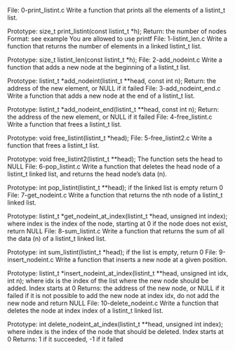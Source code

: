 File: 0-print_listint.c
Write a function that prints all the elements of a listint_t list.

Prototype: size_t print_listint(const listint_t *h);
Return: the number of nodes
Format: see example
You are allowed to use printf
File: 1-listint_len.c
Write a function that returns the number of elements in a linked listint_t list.

Prototype: size_t listint_len(const listint_t *h);
File: 2-add_nodeint.c
Write a function that adds a new node at the beginning of a listint_t list.

Prototype: listint_t *add_nodeint(listint_t **head, const int n);
Return: the address of the new element, or NULL if it failed
File: 3-add_nodeint_end.c
Write a function that adds a new node at the end of a listint_t list.

Prototype: listint_t *add_nodeint_end(listint_t **head, const int n);
Return: the address of the new element, or NULL if it failed
File: 4-free_listint.c
Write a function that frees a listint_t list.

Prototype: void free_listint(listint_t *head);
File: 5-free_listint2.c
Write a function that frees a listint_t list.

Prototype: void free_listint2(listint_t **head);
The function sets the head to NULL
File: 6-pop_listint.c
Write a function that deletes the head node of a listint_t linked list, and returns the head node’s data (n).

Prototype: int pop_listint(listint_t **head);
if the linked list is empty return 0
File: 7-get_nodeint.c
Write a function that returns the nth node of a listint_t linked list.

Prototype: listint_t *get_nodeint_at_index(listint_t *head, unsigned int index);
where index is the index of the node, starting at 0
if the node does not exist, return NULL
File: 8-sum_listint.c
Write a function that returns the sum of all the data (n) of a listint_t linked list.

Prototype: int sum_listint(listint_t *head);
if the list is empty, return 0
File: 9-insert_nodeint.c
Write a function that inserts a new node at a given position.

Prototype: listint_t *insert_nodeint_at_index(listint_t **head, unsigned int idx, int n);
where idx is the index of the list where the new node should be added. Index starts at 0
Returns: the address of the new node, or NULL if it failed
if it is not possible to add the new node at index idx, do not add the new node and return NULL
File: 10-delete_nodeint.c
Write a function that deletes the node at index index of a listint_t linked list.

Prototype: int delete_nodeint_at_index(listint_t **head, unsigned int index);
where index is the index of the node that should be deleted. Index starts at 0
Returns: 1 if it succeeded, -1 if it failed
